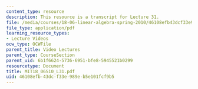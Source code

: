 ```yaml
---
content_type: resource
description: This resource is a transcript for Lecture 31.
file: /media/courses/18-06-linear-algebra-spring-2010/46108efb43dcf33e989eb5e101fcf9b5_MIT18_06S10_L31.pdf
file_type: application/pdf
learning_resource_types:
- Lecture Videos
ocw_type: OCWFile
parent_title: Video Lectures
parent_type: CourseSection
parent_uid: 6b1f6624-5736-6951-bfe8-5945521b0299
resourcetype: Document
title: MIT18_06S10_L31.pdf
uid: 46108efb-43dc-f33e-989e-b5e101fcf9b5
---
```

